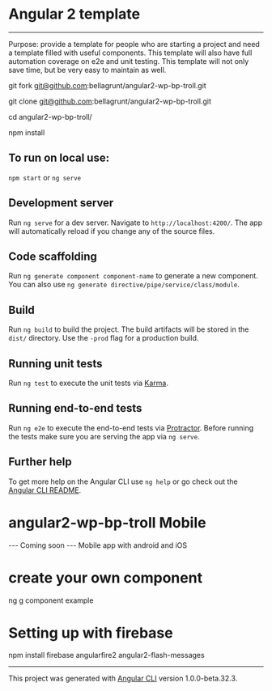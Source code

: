 
# Angular 2 template
---------------------------
Purpose: provide a template for people who are starting a project and need a template filled with
useful components. This template will also have full automation coverage on e2e and unit testing. 
This template will not only save time, but be very easy to maintain as well. 

git fork git@github.com:bellagrunt/angular2-wp-bp-troll.git

git clone git@github.com:bellagrunt/angular2-wp-bp-troll.git

cd angular2-wp-bp-troll/

npm install

## To run on local use:
`npm start` or `ng serve`

## Development server
Run `ng serve` for a dev server. Navigate to `http://localhost:4200/`. The app will automatically reload if you change any of the source files.

## Code scaffolding

Run `ng generate component component-name` to generate a new component. You can also use `ng generate directive/pipe/service/class/module`.

## Build

Run `ng build` to build the project. The build artifacts will be stored in the `dist/` directory. Use the `-prod` flag for a production build.

## Running unit tests

Run `ng test` to execute the unit tests via [Karma](https://karma-runner.github.io).

## Running end-to-end tests

Run `ng e2e` to execute the end-to-end tests via [Protractor](http://www.protractortest.org/).
Before running the tests make sure you are serving the app via `ng serve`.

## Further help

To get more help on the Angular CLI use `ng help` or go check out the [Angular CLI README](https://github.com/angular/angular-cli/blob/master/README.md).

# angular2-wp-bp-troll Mobile

--- Coming soon ---
Mobile app with android and iOS

# create your own component
ng g component example

# Setting up with firebase

npm install firebase angularfire2 angular2-flash-messages


---------
This project was generated with [Angular CLI](https://github.com/angular/angular-cli) version 1.0.0-beta.32.3.
